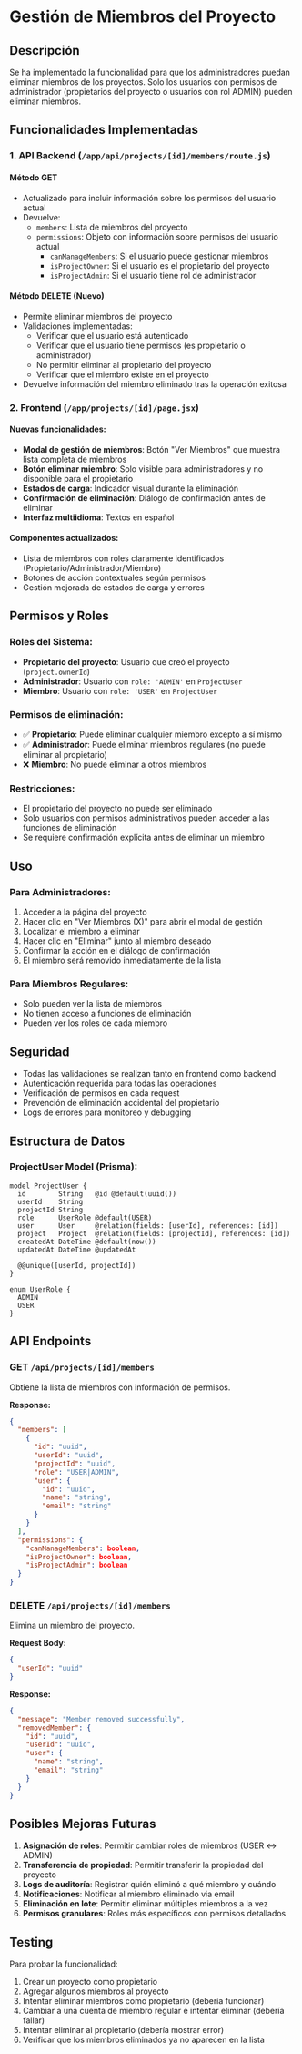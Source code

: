 # Gestión de Miembros del Proyecto

## Descripción
Se ha implementado la funcionalidad para que los administradores puedan eliminar miembros de los proyectos. Solo los usuarios con permisos de administrador (propietarios del proyecto o usuarios con rol ADMIN) pueden eliminar miembros.

## Funcionalidades Implementadas

### 1. API Backend (`/app/api/projects/[id]/members/route.js`)

#### Método GET
- Actualizado para incluir información sobre los permisos del usuario actual
- Devuelve:
  - `members`: Lista de miembros del proyecto
  - `permissions`: Objeto con información sobre permisos del usuario actual
    - `canManageMembers`: Si el usuario puede gestionar miembros
    - `isProjectOwner`: Si el usuario es el propietario del proyecto
    - `isProjectAdmin`: Si el usuario tiene rol de administrador

#### Método DELETE (Nuevo)
- Permite eliminar miembros del proyecto
- Validaciones implementadas:
  - Verificar que el usuario está autenticado
  - Verificar que el usuario tiene permisos (es propietario o administrador)
  - No permitir eliminar al propietario del proyecto
  - Verificar que el miembro existe en el proyecto
- Devuelve información del miembro eliminado tras la operación exitosa

### 2. Frontend (`/app/projects/[id]/page.jsx`)

#### Nuevas funcionalidades:
- **Modal de gestión de miembros**: Botón "Ver Miembros" que muestra lista completa de miembros
- **Botón eliminar miembro**: Solo visible para administradores y no disponible para el propietario
- **Estados de carga**: Indicador visual durante la eliminación
- **Confirmación de eliminación**: Diálogo de confirmación antes de eliminar
- **Interfaz multiidioma**: Textos en español

#### Componentes actualizados:
- Lista de miembros con roles claramente identificados (Propietario/Administrador/Miembro)
- Botones de acción contextuales según permisos
- Gestión mejorada de estados de carga y errores

## Permisos y Roles

### Roles del Sistema:
- **Propietario del proyecto**: Usuario que creó el proyecto (`project.ownerId`)
- **Administrador**: Usuario con `role: 'ADMIN'` en `ProjectUser`
- **Miembro**: Usuario con `role: 'USER'` en `ProjectUser`

### Permisos de eliminación:
- ✅ **Propietario**: Puede eliminar cualquier miembro excepto a sí mismo
- ✅ **Administrador**: Puede eliminar miembros regulares (no puede eliminar al propietario)
- ❌ **Miembro**: No puede eliminar a otros miembros

### Restricciones:
- El propietario del proyecto no puede ser eliminado
- Solo usuarios con permisos administrativos pueden acceder a las funciones de eliminación
- Se requiere confirmación explícita antes de eliminar un miembro

## Uso

### Para Administradores:
1. Acceder a la página del proyecto
2. Hacer clic en "Ver Miembros (X)" para abrir el modal de gestión
3. Localizar el miembro a eliminar
4. Hacer clic en "Eliminar" junto al miembro deseado
5. Confirmar la acción en el diálogo de confirmación
6. El miembro será removido inmediatamente de la lista

### Para Miembros Regulares:
- Solo pueden ver la lista de miembros
- No tienen acceso a funciones de eliminación
- Pueden ver los roles de cada miembro

## Seguridad

- Todas las validaciones se realizan tanto en frontend como backend
- Autenticación requerida para todas las operaciones
- Verificación de permisos en cada request
- Prevención de eliminación accidental del propietario
- Logs de errores para monitoreo y debugging

## Estructura de Datos

### ProjectUser Model (Prisma):
```prisma
model ProjectUser {
  id        String   @id @default(uuid())
  userId    String
  projectId String
  role      UserRole @default(USER)
  user      User     @relation(fields: [userId], references: [id])
  project   Project  @relation(fields: [projectId], references: [id])
  createdAt DateTime @default(now())
  updatedAt DateTime @updatedAt

  @@unique([userId, projectId])
}

enum UserRole {
  ADMIN
  USER
}
```

## API Endpoints

### GET `/api/projects/[id]/members`
Obtiene la lista de miembros con información de permisos.

**Response:**
```json
{
  "members": [
    {
      "id": "uuid",
      "userId": "uuid",
      "projectId": "uuid",
      "role": "USER|ADMIN",
      "user": {
        "id": "uuid",
        "name": "string",
        "email": "string"
      }
    }
  ],
  "permissions": {
    "canManageMembers": boolean,
    "isProjectOwner": boolean,
    "isProjectAdmin": boolean
  }
}
```

### DELETE `/api/projects/[id]/members`
Elimina un miembro del proyecto.

**Request Body:**
```json
{
  "userId": "uuid"
}
```

**Response:**
```json
{
  "message": "Member removed successfully",
  "removedMember": {
    "id": "uuid",
    "userId": "uuid",
    "user": {
      "name": "string",
      "email": "string"
    }
  }
}
```

## Posibles Mejoras Futuras

1. **Asignación de roles**: Permitir cambiar roles de miembros (USER ↔ ADMIN)
2. **Transferencia de propiedad**: Permitir transferir la propiedad del proyecto
3. **Logs de auditoría**: Registrar quién eliminó a qué miembro y cuándo
4. **Notificaciones**: Notificar al miembro eliminado via email
5. **Eliminación en lote**: Permitir eliminar múltiples miembros a la vez
6. **Permisos granulares**: Roles más específicos con permisos detallados

## Testing

Para probar la funcionalidad:

1. Crear un proyecto como propietario
2. Agregar algunos miembros al proyecto
3. Intentar eliminar miembros como propietario (debería funcionar)
4. Cambiar a una cuenta de miembro regular e intentar eliminar (debería fallar)
5. Intentar eliminar al propietario (debería mostrar error)
6. Verificar que los miembros eliminados ya no aparecen en la lista

